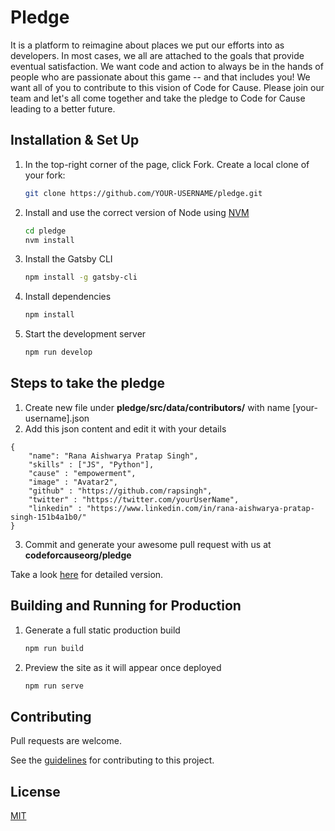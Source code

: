 # Pledge

It is a platform to reimagine about places we put our efforts into as developers. In most cases, we all are attached to the goals that provide eventual satisfaction. We want code and action to always be in the hands of people who are passionate about this game -- and that includes you! We want all of you to contribute to this vision of Code for Cause. Please join our team and let's all come together and take the pledge to Code for Cause leading to a better future. 

## Installation & Set Up

1. In the top-right corner of the page, click Fork. Create a local clone of your fork:

   ```sh
   git clone https://github.com/YOUR-USERNAME/pledge.git
   ```

2. Install and use the correct version of Node using [NVM](https://github.com/nvm-sh/nvm)

   ```sh
   cd pledge
   nvm install
   ```

3. Install the Gatsby CLI

   ```sh
   npm install -g gatsby-cli
   ```

4. Install dependencies

   ```sh
   npm install
   ```

5. Start the development server

   ```sh
   npm run develop
   ```

## Steps to take the pledge

1. Create new file under **pledge/src/data/contributors/** with name [your-username].json
2. Add this json content and edit it with your details

```
{
    "name": "Rana Aishwarya Pratap Singh",
    "skills" : ["JS", "Python"],
    "cause" : "empowerment",
    "image" : "Avatar2",
    "github" : "https://github.com/rapsingh",
    "twitter" : "https://twitter.com/yourUserName",
    "linkedin" : "https://www.linkedin.com/in/rana-aishwarya-pratap-singh-151b4a1b0/"
}
```

3. Commit and generate your awesome pull request with us at **codeforcauseorg/pledge**

Take a look [here](./hints/create_pledge.md) for detailed version.

## Building and Running for Production

1. Generate a full static production build

   ```sh
   npm run build
   ```

1. Preview the site as it will appear once deployed

   ```sh
   npm run serve
   ```

## Contributing

Pull requests are welcome.

See the [guidelines](contributing.md) for contributing to this project.

## License

[MIT](https://choosealicense.com/licenses/mit/)
